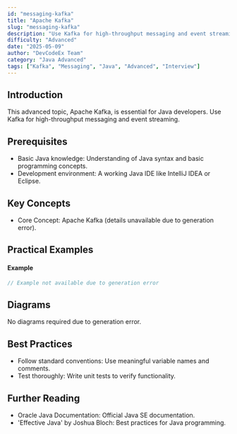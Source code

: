 ```yaml
---
id: "messaging-kafka"
title: "Apache Kafka"
slug: "messaging-kafka"
description: "Use Kafka for high-throughput messaging and event streaming."
difficulty: "Advanced"
date: "2025-05-09"
author: "DevCodeEx Team"
category: "Java Advanced"
tags: ["Kafka", "Messaging", "Java", "Advanced", "Interview"]
---
```


## Introduction

This advanced topic, Apache Kafka, is essential for Java developers. Use Kafka for high-throughput messaging and event streaming.

## Prerequisites

- Basic Java knowledge: Understanding of Java syntax and basic programming concepts.
- Development environment: A working Java IDE like IntelliJ IDEA or Eclipse.

## Key Concepts

- Core Concept: Apache Kafka (details unavailable due to generation error).

## Practical Examples

#### Example
```java
// Example not available due to generation error
```

## Diagrams

No diagrams required due to generation error.

## Best Practices

- Follow standard conventions: Use meaningful variable names and comments.
- Test thoroughly: Write unit tests to verify functionality.

## Further Reading

- Oracle Java Documentation: Official Java SE documentation.
- 'Effective Java' by Joshua Bloch: Best practices for Java programming.